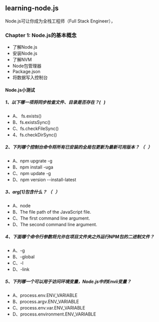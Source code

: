 ## learning-node.js
Node.js可让你成为全栈工程师（Full Stack Engineer），

### Chapter 1: Node.js的基本概念
* 了解Node.js
* 安装Node.js
* 了解NVM
* Node包管理器
* Package.json
* 将数据写入控制台

#### Node.js小测试
##### 1、以下哪一项将同步检查文件、目录是否存在？(   )
- A、 fs.exists()    
- B、fs.existsSync()   
- C、fs.checkFileSync()  
- 4、fs.checkDirSync()

##### 2、下列哪个控制台命令将所有已安装的全局包更新为最新可用版本？ （   ）
- A、npm upgrate -g 
- B、npm install -uga
- C、npm update -g
- D、npm version --install-latest

##### 3、arg[1]包含什么？ （   ）
- A、node 
- B、The file path of the JavaScript file.
- C、The first command line argument.
- D、The second command line argument.

##### 4、下面哪个命令行参数将允许在项目文件夹之外运行NPM包的二进制文件？
- A、-g 
- B、-global
- C、-l
- D、-link

##### 5、下列哪一个可以用于访问环境变量，Node.js中的Envii变量？
- A、process.env.ENV_VARIABLE
- B、process.argv.ENV_VARIABLE
- C、process.env.var.ENV_VARIABLE
- D、process.environment.ENV_VARIABLE



